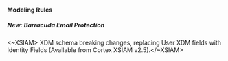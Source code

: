 
#### Modeling Rules

##### New: Barracuda Email Protection

<~XSIAM> XDM schema breaking changes, replacing User XDM fields with Identity Fields (Available from Cortex XSIAM v2.5).</~XSIAM>
